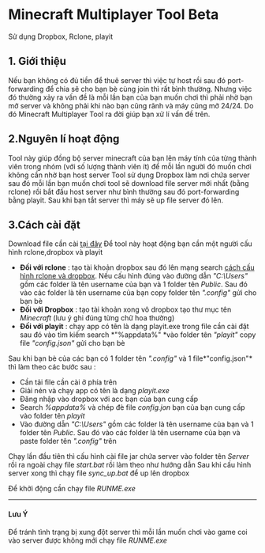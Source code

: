 # Minecraft Multiplayer Tool Beta
Sử dụng Dropbox, Rclone, playit
## 1. Giới thiệu 
Nếu bạn không có đủ tiền để thuê server thì việc tự host rồi sau đó port-forwarding để chia sẽ cho bạn bè cùng join thì rất bình thường. Nhưng việc đó thường xảy ra vấn đề là mỗi lần bạn của bạn muốn chơi thì phải nhờ bạn mở server và không phải khi nào bạn cũng rãnh và máy cũng mở 24/24. Do đó Minecraft Multiplayer Tool ra đời giúp bạn xử lí vấn đề trên.
## 2.Nguyên lí hoạt động
Tool này giúp đồng bộ server minecraft của bạn lên máy tính của từng thành viên trong nhóm (với số lượng thành viên ít) để mỗi lần người đó muốn chơi không cần nhờ bạn host server 
Tool sử dụng Dropbox làm nơi chứa server sau đó mỗi lần bạn muốn chơi tool sẽ download file server mới nhất (bằng rclone) rồi bắt đầu host server như bình thường sau đó port-forwarding bằng playit. Sau khi bạn tắt server thì máy sẽ up file server đó lên.
## 3.Cách cài đặt
Download file cần cài [tại đây](https://drive.google.com/file/d/1zmwKE2QnwfwssaYv4f-tilJzXdeLKu-D/view?usp=sharing "tại đây") 
Để tool này hoạt động bạn cần một người cấu hình rclone,dropbox và playit
- **Đối với rclone** : tạo tài khoản dropbox sau đó lên mạng search [cách cấu hình rclone và dropbox](https://news.cloud365.vn/huong-dan-cau-hinh-rclone-ket-noi-voi-dropbox/ "cách cấu hình rclone và dropbox"). Nếu cấu hình đúng vào đường dẫn *"C:\Users"* gồm các folder là tên username của bạn và 1 folder tên *Public*. Sau đó vào các folder là tên username của bạn copy folder tên *".config"* gửi cho bạn bè
- **Đối với Dropbox** : tạo tài khoản xong vô dropbox tạo thư mục tên *Minecraft* (lưu ý ghi đúng từng chữ hoa thường)
- **Đối với playit** : chạy app có tên là dạng playit.exe trong file cần cài đặt sau đó vào tìm kiếm search *"%appdata%" *vào folder tên *"playit"* copy file *"config.json"* gửi cho bạn bè

Sau khi bạn bè của các bạn có 1 folder tên *".config"* và 1 file*"config.json"* thì làm theo các bước sau : 
- Cần tải file cần cài ở phía trên
- Giải nén và chạy app có tên là dạng *playit.exe* 
- Đăng nhập vào dropbox với acc bạn của bạn cung cấp
- Search *%appdata%* và chép đè file *config.jon* bạn của bạn cung cấp vào folder tên *playit*
- Vào đường dẫn *"C:\Users"* gồm các folder là tên username của bạn và 1 folder tên *Public*. Sau đó vào các folder là tên username của bạn và paste folder tên *".config"*  trên

Chạy lần đầu tiên thì cấu hình cài file jar chứa server vào folder tên *Server* rồi ra ngoài chạy file *start.bat* rồi làm theo như hướng dẫn
Sau khi cấu hình server xong thì chạy file *sync_up.bat* để up lên dropbox

Để khởi động cần chạy file *RUNME.exe*

------------

#### Lưu Ý 
Để tránh tình trạng bị xung đột server thì mỗi lần muốn chơi vào game coi vào server được không mới chạy file *RUNME.exe*

